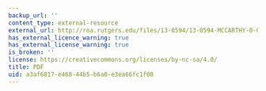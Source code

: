 ```yaml
---
backup_url: ''
content_type: external-resource
external_url: http://roa.rutgers.edu/files/13-0594/13-0594-MCCARTHY-0-0.PDF
has_external_licence_warning: true
has_external_license_warning: true
is_broken: ''
license: https://creativecommons.org/licenses/by-nc-sa/4.0/
title: PDF
uid: a3af6817-e468-44b5-b6a0-e3ea66fc1f08
---
```

